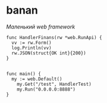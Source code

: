 # banan


*Маленький web  framework* 

```
func HandlerFinans(rw *web.RunApi) {
  vv := rw.Form()
  log.Println(vv)
  rw.JSON(struct{OK int}{200})
}
  

func main() {
  my := web.Default()
	my.Get("/test", HandlerTest)
	my.Run("0.0.0.0:8888")
}

```  
